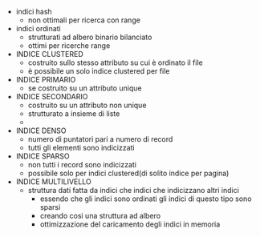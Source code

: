 - indici hash
	- non ottimali per ricerca con range
- indici ordinati
	- strutturati ad albero binario bilanciato
	- ottimi per ricerche range
- INDICE CLUSTERED
	- costruito sullo stesso attributo su cui è ordinato il file
	- è possibile un solo indice clustered per file
- INDICE PRIMARIO
	- se costruito su un attributo unique
- INDICE SECONDARIO
	- costruito su un attributo non unique
	- strutturato a insieme di liste
	-
- INDICE DENSO
	- numero di puntatori pari a numero di record
	- tutti gli elementi sono indicizzati
- INDICE SPARSO
	- non tutti  i record sono indicizzati
	- possibile solo per indici clustered(di solito indice per pagina)
- INDICE MULTILIVELLO
	- struttura dati fatta da indici che indici che indicizzano altri indici
		- essendo che gli indici sono ordinati gli indici di questo tipo sono sparsi
		- creando cosi una struttura ad albero
		- ottimizzazione del caricamento degli indici in memoria